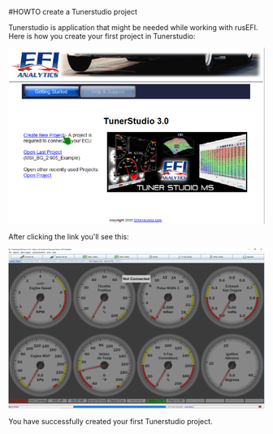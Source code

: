 #HOWTO create a Tunerstudio project

Tunerstudio is application that might be needed while working with rusEFI. Here is how you create your first project in Tunerstudio:

![First project](FAQ/images/simulator/TCP_first_project.png)

After  clicking the link you'll see this:

![Menu](FAQ/images/simulator/TCP_menu.png)

You have successfully created your first Tunerstudio project.
